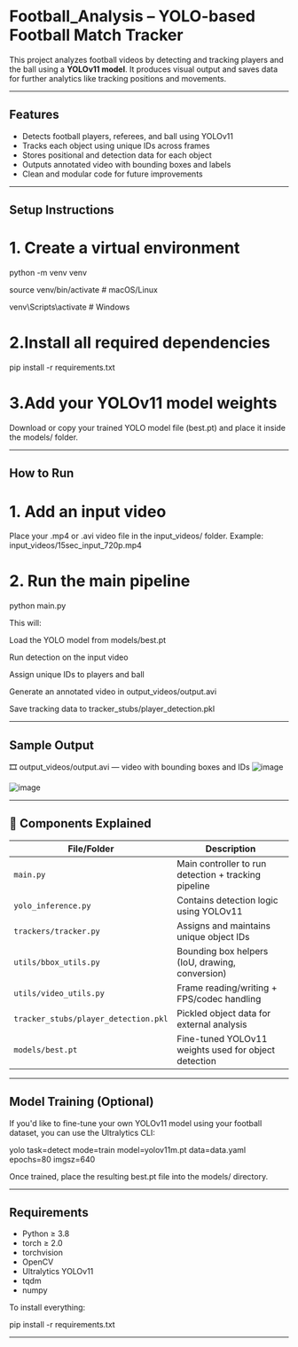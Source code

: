 #  Football_Analysis – YOLO-based Football Match Tracker

This project analyzes football videos by detecting and tracking players and the ball using a **YOLOv11 model**. It produces visual output and saves data for further analytics like tracking positions and movements.

---


##  Features

-  Detects football players, referees, and ball using YOLOv11
-  Tracks each object using unique IDs across frames
-  Stores positional and detection data for each object
-  Outputs annotated video with bounding boxes and labels
-  Clean and modular code for future improvements

---

##  Setup Instructions

# 1. Create a virtual environment 

python -m venv venv

source venv/bin/activate       # macOS/Linux

venv\Scripts\activate          # Windows


# 2.Install all required dependencies
pip install -r requirements.txt

# 3.Add your YOLOv11 model weights
Download or copy your trained YOLO model file (best.pt) and place it inside the models/ folder.

---

##  How to Run

# 1. Add an input video
Place your .mp4 or .avi video file in the input_videos/ folder.
Example: input_videos/15sec_input_720p.mp4

# 2. Run the main pipeline
python main.py

This will:

Load the YOLO model from models/best.pt

Run detection on the input video

Assign unique IDs to players and ball

Generate an annotated video in output_videos/output.avi

Save tracking data to tracker_stubs/player_detection.pkl

---

## Sample Output

🎞️ output_videos/output.avi — video with bounding boxes and IDs
![image](https://github.com/user-attachments/assets/1afe1181-9bc9-45c7-9439-87672e22034e)

![image](https://github.com/user-attachments/assets/e5f82b02-4546-4f8e-9642-713010db77c5)




---

## 🧩 Components Explained

| File/Folder              | Description                                               |
|--------------------------|-----------------------------------------------------------|
| `main.py`                | Main controller to run detection + tracking pipeline      |
| `yolo_inference.py`      | Contains detection logic using YOLOv11                     |
| `trackers/tracker.py`    | Assigns and maintains unique object IDs                   |
| `utils/bbox_utils.py`    | Bounding box helpers (IoU, drawing, conversion)           |
| `utils/video_utils.py`   | Frame reading/writing + FPS/codec handling                |
| `tracker_stubs/player_detection.pkl` | Pickled object data for external analysis       |
| `models/best.pt`         | Fine-tuned YOLOv11 weights used for object detection       |


---

##  Model Training (Optional)

If you'd like to fine-tune your own YOLOv11 model using your football dataset, you can use the Ultralytics CLI:


yolo task=detect mode=train model=yolov11m.pt data=data.yaml epochs=80 imgsz=640


Once trained, place the resulting best.pt file into the models/ directory.

---

##  Requirements

- Python ≥ 3.8  
- torch ≥ 2.0  
- torchvision  
- OpenCV  
- Ultralytics YOLOv11  
- tqdm  
- numpy  

To install everything:

pip install -r requirements.txt


---

